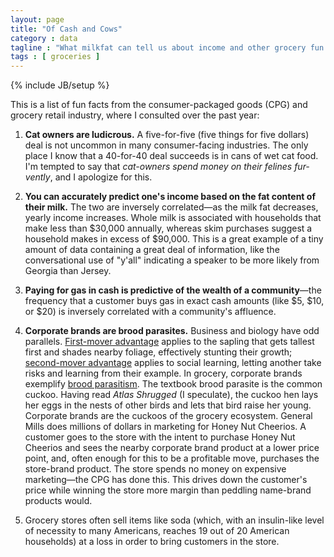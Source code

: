 ```yaml
---
layout: page
title: "Of Cash and Cows"
category : data
tagline : "What milkfat can tell us about income and other grocery fun facts"
tags : [ groceries ]
---
```

{% include JB/setup %}

This is a list of fun facts from the consumer-packaged goods (CPG) and grocery retail industry, where I consulted over the past year:

1. **Cat owners are ludicrous.** A five-for-five (five things for five dollars) deal is not uncommon in many consumer-facing industries. The only place I know that a 40-for-40 deal succeeds is in cans of wet cat food.
I'm tempted to say that *cat-owners spend money on their felines fur-vently*, and I apologize for this.

2. **You can accurately predict one's income based on the fat content of their milk.** The two are inversely 
correlated&#8212;as the milk fat decreases, yearly income increases. Whole milk is associated
with households that make less than $30,000 annually, whereas skim purchases suggest a household makes in excess of $90,000. 
This is a great example of a tiny amount of data containing a great deal of information, like                               the conversational use of "y'all" indicating a speaker to be more likely from Georgia than Jersey. 

3. **Paying for gas in cash is predictive of the wealth of a community**&#8212;the frequency that a customer 
buys gas in exact cash amounts (like $5, $10, or $20) is inversely correlated with a community's affluence.

4. **Corporate brands are brood parasites.** Business and biology have odd parallels. [First-mover advantage](http://en.wikipedia.org/wiki/First-mover_advantage) applies to the sapling that gets tallest first and shades nearby foliage,
effectively stunting their growth; [second-mover advantage](http://en.wikipedia.org/wiki/Second-mover_advantage#Second-mover_advantage) applies to social learning, letting another take risks
and learning from their example. In grocery, corporate brands exemplify [brood parasitism](http://en.wikipedia.org/wiki/Brood_parasite). The textbook brood parasite is the common cuckoo.
Having read *Atlas Shrugged* (I speculate), the cuckoo hen lays her eggs in the nests of other birds and lets that bird raise her young. Corporate brands are the cuckoos of the grocery ecosystem. 
General Mills does millions of dollars in marketing for Honey Nut Cheerios. A customer goes to the store 
with the intent to purchase Honey Nut Cheerios and sees the nearby corporate brand product at a lower price point, and, often
enough for this to be a profitable move, purchases the store-brand product. The store spends no money on expensive 
marketing&#8212;the CPG has done this. This drives down the customer's price while winning the store more margin
than peddling name-brand products would.

5. Grocery stores often sell items like soda (which, with an insulin-like level of necessity to many Americans, reaches 19 out of 20 American households) at a loss in order to bring customers in the store.
